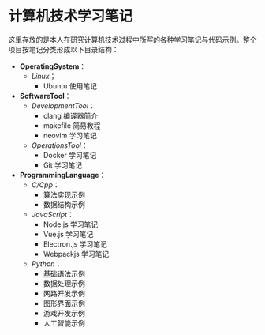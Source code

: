 # 计算机技术学习笔记

这里存放的是本人在研究计算机技术过程中所写的各种学习笔记与代码示例。整个项目按笔记分类形成以下目录结构：

- **OperatingSystem**：
  - *Linux*；
    - Ubuntu 使用笔记
- **SoftwareTool**：
  - *DevelopmentTool*：
    - clang 编译器简介
    - makefile 简易教程
    - neovim 学习笔记
  - *OperationsTool*：
    - Docker 学习笔记
    - Git 学习笔记
- **ProgrammingLanguage**：
  - *C/Cpp*：
    - 算法实现示例
    - 数据结构示例
  - *JavaScript*：
    - Node.js 学习笔记
    - Vue.js 学习笔记
    - Electron.js 学习笔记
    - Webpackjs 学习笔记
  - *Python*：
    - 基础语法示例
    - 数据处理示例
    - 网路开发示例
    - 图形界面示例
    - 游戏开发示例
    - 人工智能示例
